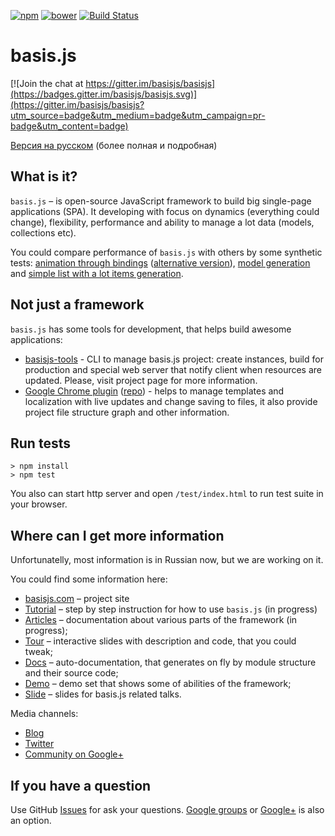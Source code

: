 [![npm](https://img.shields.io/npm/v/basisjs.svg)](https://www.npmjs.com/package/basisjs) [![bower](https://img.shields.io/bower/v/basisjs.svg)](https://github.com/basisjs/basisjs) [![Build Status](https://travis-ci.org/basisjs/basisjs.svg?branch=master)](https://travis-ci.org/basisjs/basisjs)

# basis.js

[![Join the chat at https://gitter.im/basisjs/basisjs](https://badges.gitter.im/basisjs/basisjs.svg)](https://gitter.im/basisjs/basisjs?utm_source=badge&utm_medium=badge&utm_campaign=pr-badge&utm_content=badge)

[Версия на русском](README.ru.md) (более полная и подробная)

## What is it?

`basis.js` – is open-source JavaScript framework to build big single-page applications (SPA). It developing with focus on dynamics (everything could change), flexibility, performance and ability to manage a lot data (models, collections etc).

You could compare performance of `basis.js` with others by some synthetic tests: [animation through bindings](http://jsfiddle.net/rdvornov/L46HM/) ([alternative version](http://jsfiddle.net/rdvornov/yE9Z9/)), [model generation](http://lahmatiy.github.io/lib-compare/) and [simple list with a lot items generation](http://plnkr.co/edit/RzZP7146NgWHlVchXZF7?p=preview).

## Not just a framework

`basis.js` has some tools for development, that helps build awesome applications:

* [basisjs-tools](http://github.com/basisjs/basisjs-tools) - CLI to manage basis.js project: create instances, build for production and special web server that notify client when resources are updated. Please, visit project page for more information.
* [Google Chrome plugin](https://chrome.google.com/webstore/detail/basisjs-tools/paeokpmlopbdaancddhdhmfepfhcbmek) ([repo](http://github.com/basisjs/app-control-panel)) - helps to manage templates and localization with live updates and change saving to files, it also provide project file structure graph and other information.

## Run tests

```
> npm install
> npm test
```

You also can start http server and open `/test/index.html` to run test suite in your browser.

## Where can I get more information

Unfortunatelly, most information is in Russian now, but we are working on it.

You could find some information here:

* [basisjs.com](http://basisjs.com) – project site
* [Tutorial](https://github.com/basisjs/articles/blob/master/ru-RU/tutorial/index.md) – step by step instruction for how to use `basis.js` (in progress)
* [Articles](https://github.com/basisjs/articles) – documentation about various parts of the framework (in progress);
* [Tour](http://basisjs.com/tour) – interactive slides with description and code, that you could tweak;
* [Docs](http://basisjs.com/docs) – auto-documentation, that generates on fly by module structure and their source code;
* [Demo](http://basisjs.com/demo) – demo set that shows some of abilities of the framework;
* [Slide](http://www.slideshare.net/basisjs) – slides for basis.js related talks.

Media channels:

* [Blog](http://blog.basisjs.com/)
* [Twitter](http://twitter.com/basisjs)
* [Community on Google+](https://plus.google.com/communities/102581433209953312275)

## If you have a question

Use GitHub [Issues](https://github.com/basisjs/basisjs/issues) for ask your questions. [Google groups](https://groups.google.com/forum/#!forum/basisjs) or [Google+](https://plus.google.com/communities/102581433209953312275) is also an option. 
